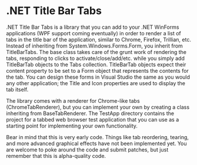 .NET Title Bar Tabs
===================

.NET Title Bar Tabs is a library that you can add to your .NET WinForms applications (WPF support coming eventually) in order to render a list of tabs in the title bar of the application, similar to Chrome, Firefox, Trillian, etc.  Instead of inheriting from System.Windows.Forms.Form, you inherit from TitleBarTabs.  The base class takes care of the grunt work of rendering the tabs, responding to clicks to activate/close/add/etc. while you simply add TitleBarTab objects to the Tabs collection.  TitleBarTab objects expect their content property to be set to a Form object that represents the contents for the tab.  You can design these forms in Visual Studio the same as you would any other application; the Title and Icon properties are used to display the tab itself.

The library comes with a renderer for Chrome-like tabs (ChromeTabRenderer), but you can implement your own by creating a class inheriting from BaseTabRenderer.  The TestApp directory contains the project for a tabbed web browser test application that you can use as a starting point for implementing your own functionality.

Bear in mind that this is very early code.  Things like tab reordering, tearing, and more advanced graphical effects have not been implemented yet.  You are welcome to poke around the code and submit patches, but just remember that this is alpha-quality code.